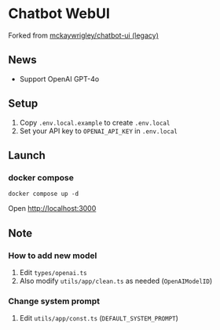 # Chatbot WebUI

Forked from [mckaywrigley/chatbot-ui (legacy)](https://github.com/mckaywrigley/chatbot-ui/tree/legacy)

## News

- Support OpenAI GPT-4o

## Setup

1. Copy `.env.local.example` to create `.env.local`
1. Set your API key to `OPENAI_API_KEY` in `.env.local`

## Launch

### docker compose

```shell
docker compose up -d
```

Open [http://localhost:3000](http://localhost:3000)

## Note

### How to add new model

1. Edit `types/openai.ts`
1. Also modify `utils/app/clean.ts` as needed (`OpenAIModelID`)

### Change system prompt

1. Edit `utils/app/const.ts` (`DEFAULT_SYSTEM_PROMPT`)
